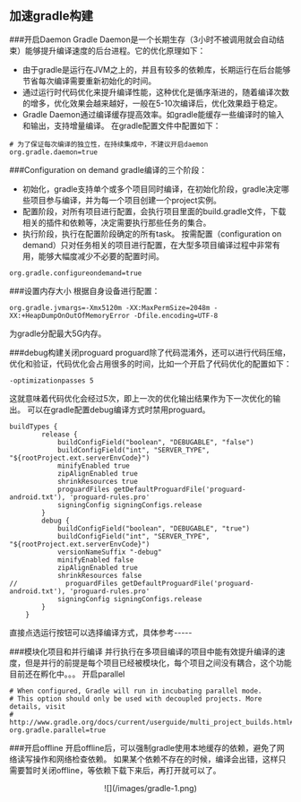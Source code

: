 ﻿
## 加速gradle构建

###开启Daemon
Gradle Daemon是一个长期生存（3小时不被调用就会自动结束）能够提升编译速度的后台进程。它的优化原理如下：
- 由于gradle是运行在JVM之上的，并且有较多的依赖库，长期运行在后台能够节省每次编译需要重新初始化的时间。
- 通过运行时代码优化来提升编译性能，这种优化是循序渐进的，随着编译次数的增多，优化效果会越来越好，一般在5-10次编译后，优化效果趋于稳定。
- Gradle Daemon通过编译缓存提高效率。如gradle能缓存一些编译时的输入和输出，支持增量编译。
在gradle配置文件中配置如下：
```
# 为了保证每次编译的独立性，在持续集成中，不建议开启daemon
org.gradle.daemon=true
```

###Configuration on demand
gradle编译的三个阶段：
+ 初始化，gradle支持单个或多个项目同时编译，在初始化阶段，gradle决定哪些项目参与编译，并为每一个项目创建一个project实例。
+ 配置阶段，对所有项目进行配置，会执行项目里面的build.gradle文件，下载相关的插件和依赖等，决定需要执行那些任务的集合。
+ 执行阶段，执行在配置阶段确定的所有task。
按需配置（configuration on demand）只对任务相关的项目进行配置，在大型多项目编译过程中非常有用，能够大幅度减少不必要的配置时间。
```
org.gradle.configureondemand=true
```
###设置内存大小
根据自身设备进行配置：
```
org.gradle.jvmargs=-Xmx5120m -XX:MaxPermSize=2048m -XX:+HeapDumpOnOutOfMemoryError -Dfile.encoding=UTF-8
```
为gradle分配最大5G内存。

###debug构建关闭proguard
proguard除了代码混淆外，还可以进行代码压缩，优化和验证，代码优化会占用很多的时间，比如一个开启了代码优化的配置如下：
```
-optimizationpasses 5
```
这就意味着代码优化会经过5次，即上一次的优化输出结果作为下一次优化的输出。
可以在gradle配置debug编译方式时禁用proguard。
```
buildTypes {
        release {
            buildConfigField("boolean", "DEBUGABLE", "false")
            buildConfigField("int", "SERVER_TYPE", "${rootProject.ext.serverEnvCode}")
            minifyEnabled true
            zipAlignEnabled true
            shrinkResources true
            proguardFiles getDefaultProguardFile('proguard-android.txt'), 'proguard-rules.pro'
            signingConfig signingConfigs.release
        }
        debug {
            buildConfigField("boolean", "DEBUGABLE", "true")
            buildConfigField("int", "SERVER_TYPE", "${rootProject.ext.serverEnvCode}")
            versionNameSuffix "-debug"
            minifyEnabled false
            zipAlignEnabled true
            shrinkResources false
//            proguardFiles getDefaultProguardFile('proguard-android.txt'), 'proguard-rules.pro'
            signingConfig signingConfigs.release
        }
    }
```
直接点选运行按钮可以选择编译方式，具体参考-----

###模块化项目和并行编译
并行执行在多项目编译的项目中能有效提升编译的速度，但是并行的前提是每个项目已经被模块化，每个项目之间没有耦合，这个功能目前还在孵化中。。。
开启parallel
```
# When configured, Gradle will run in incubating parallel mode.
# This option should only be used with decoupled projects. More details, visit
# http://www.gradle.org/docs/current/userguide/multi_project_builds.html#sec:decoupled_projects
org.gradle.parallel=true

```

###开启offline
开启offline后，可以强制gradle使用本地缓存的依赖，避免了网络读写操作和网络检查依赖。
如果某个依赖不存在的时候，编译会出错，这样只需要暂时关闭offline，等依赖下载下来后，再打开就可以了。
<center>
![](/images/gradle-1.png)
</center>